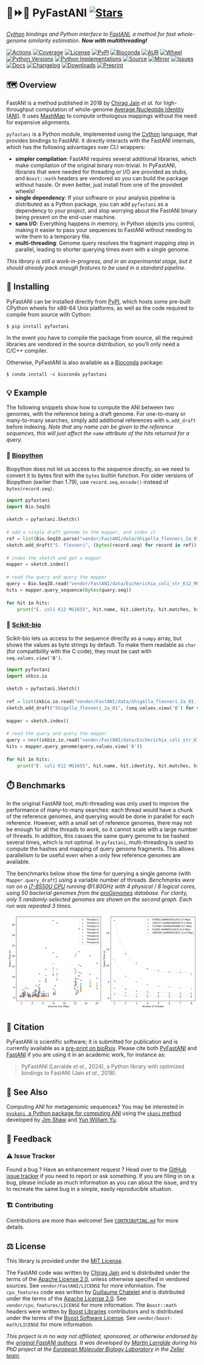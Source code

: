 # 🐍⏩🧬 PyFastANI [![Stars](https://img.shields.io/github/stars/althonos/pyfastani.svg?style=social&maxAge=3600&label=Star)](https://github.com/althonos/pyfastani/stargazers)

*[Cython](https://cython.org/) bindings and Python interface to [FastANI](https://github.com/ParBLiSS/FastANI/), a method for fast whole-genome similarity estimation.
**Now with multithreading!***

[![Actions](https://img.shields.io/github/actions/workflow/status/althonos/pyfastani/test.yml?branch=main&logo=github&style=flat-square&maxAge=300)](https://github.com/althonos/pyfastani/actions)
[![Coverage](https://img.shields.io/codecov/c/gh/althonos/pyfastani/branch/main.svg?style=flat-square&maxAge=3600)](https://codecov.io/gh/althonos/pyfastani/)
[![License](https://img.shields.io/badge/license-MIT-blue.svg?style=flat-square&maxAge=2678400)](https://choosealicense.com/licenses/mit/)
[![PyPI](https://img.shields.io/pypi/v/pyfastani.svg?style=flat-square&maxAge=3600)](https://pypi.org/project/pyfastani)
[![Bioconda](https://img.shields.io/conda/vn/bioconda/pyfastani?style=flat-square&maxAge=3600&logo=anaconda)](https://anaconda.org/bioconda/pyfastani)
[![AUR](https://img.shields.io/aur/version/python-pyfastani?logo=archlinux&style=flat-square&maxAge=3600)](https://aur.archlinux.org/packages/python-pyfastani)
[![Wheel](https://img.shields.io/pypi/wheel/pyfastani.svg?style=flat-square&maxAge=3600)](https://pypi.org/project/pyfastani/#files)
[![Python Versions](https://img.shields.io/pypi/pyversions/pyfastani.svg?style=flat-square&maxAge=600)](https://pypi.org/project/pyfastani/#files)
[![Python Implementations](https://img.shields.io/pypi/implementation/pyfastani.svg?style=flat-square&maxAge=600&label=impl)](https://pypi.org/project/pyfastani/#files)
[![Source](https://img.shields.io/badge/source-GitHub-303030.svg?maxAge=2678400&style=flat-square)](https://github.com/althonos/pyfastani/)
[![Mirror](https://img.shields.io/badge/mirror-EMBL-009f4d?style=flat-square&maxAge=2678400)](https://git.embl.de/larralde/pyfastani/)
[![Issues](https://img.shields.io/github/issues/althonos/pyfastani.svg?style=flat-square&maxAge=600)](https://github.com/althonos/pyfastani/issues)
[![Docs](https://img.shields.io/readthedocs/pyfastani/latest?style=flat-square&maxAge=600)](https://pyfastani.readthedocs.io)
[![Changelog](https://img.shields.io/badge/keep%20a-changelog-8A0707.svg?maxAge=2678400&style=flat-square)](https://github.com/althonos/pyfastani/blob/master/CHANGELOG.md)
[![Downloads](https://img.shields.io/pypi/dm/pyfastani?style=flat-square&color=303f9f&maxAge=86400&label=downloads)](https://pepy.tech/project/pyfastani)
[![Preprint](https://img.shields.io/badge/preprint-bioRxiv-darkblue?style=flat-square&maxAge=2678400)](https://www.biorxiv.org/content/10.1101/2025.02.13.638148v1)
<!-- [![Talk](https://img.shields.io/badge/talk-10.7490%2Ff1000research.1119176.1-f2673c?style=flat-square&maxAge=86400)](https://doi.org/10.7490/f1000research.1119176.1) -->


## 🗺️ Overview

FastANI is a method published in 2018 by [Chirag Jain](https://github.com/cjain7)
*et al.* for high-throughput computation of whole-genome
[Average Nucleotide Identity (ANI)](https://img.jgi.doe.gov/docs/ANI.pdf).
It uses [MashMap](https://github.com/marbl/MashMap) to compute orthologous mappings
without the need for expensive alignments.


`pyfastani` is a Python module, implemented using the [Cython](https://cython.org/)
language, that provides bindings to FastANI. It directly interacts with the
FastANI internals, which has the following advantages over CLI wrappers:

- **simpler compilation**: FastANI requires several additional libraries,
  which make compilation of the original binary non-trivial. In PyFastANI,
  libraries that were needed for threading or I/O are provided as stubs,
  and `Boost::math` headers are vendored so you can build the package without
  hassle. Or even better, just install from one of the provided wheels!
- **single dependency**: If your software or your analysis pipeline is
  distributed as a Python package, you can add `pyfastani` as a dependency to
  your project, and stop worrying about the FastANI binary being present on
  the end-user machine.
- **sans I/O**: Everything happens in memory, in Python objects you control,
  making it easier to pass your sequences to FastANI
  without needing to write them to a temporary file.
- **multi-threading**: Genome query resolves the fragment mapping step in
  parallel, leading to shorter querying times even with a single genome.

*This library is still a work-in-progress, and in an experimental stage,
but it should already pack enough features to be used in a standard pipeline.*


## 🔧 Installing

PyFastANI can be installed directly from [PyPI](https://pypi.org/project/pyfastani/),
which hosts some pre-built CPython wheels for x86-64 Unix platforms, as well
as the code required to compile from source with Cython:
```console
$ pip install pyfastani
```

In the event you have to compile the package from source, all the required
libraries are vendored in the source distribution, so you'll only need a
C/C++ compiler.

Otherwise, PyFastANI is also available as a [Bioconda](https://pyfastani.github.io/)
package:
```console
$ conda install -c bioconda pyfastani
```

## 💡 Example

The following snippets show how to compute the ANI between two genomes,
with the reference being a draft genome. For one-to-many or many-to-many
searches, simply add additional references with `m.add_draft` before indexing.
*Note that any name can be given to the reference sequences, this will just
affect the `name` attribute of the hits returned for a query.*

### 🔬 [Biopython](https://github.com/biopython/biopython)

Biopython does not let us access to the sequence directly, so we need to
convert it to bytes first with the `bytes` builtin function. For older
versions of Biopython (earlier than 1.79), use `record.seq.encode()`
instead of `bytes(record.seq)`.

```python
import pyfastani
import Bio.SeqIO

sketch = pyfastani.Sketch()

# add a single draft genome to the mapper, and index it
ref = list(Bio.SeqIO.parse("vendor/FastANI/data/Shigella_flexneri_2a_01.fna", "fasta"))
sketch.add_draft("S. flexneri", (bytes(record.seq) for record in ref))

# index the sketch and get a mapper
mapper = sketch.index()

# read the query and query the mapper
query = Bio.SeqIO.read("vendor/FastANI/data/Escherichia_coli_str_K12_MG1655.fna", "fasta")
hits = mapper.query_sequence(bytes(query.seq))

for hit in hits:
    print("E. coli K12 MG1655", hit.name, hit.identity, hit.matches, hit.fragments)
```

### 🧪 [Scikit-bio](https://github.com/biocore/scikit-bio)

Scikit-bio lets us access to the sequence directly as a `numpy` array, but
shows the values as byte strings by default. To make them readable as
`char` (for compatibility with the C code), they must be cast with
`seq.values.view('B')`.

```python
import pyfastani
import skbio.io

sketch = pyfastani.Sketch()

ref = list(skbio.io.read("vendor/FastANI/data/Shigella_flexneri_2a_01.fna", "fasta"))
sketch.add_draft("Shigella_flexneri_2a_01", (seq.values.view('B') for seq in ref))

mapper = sketch.index()

# read the query and query the mapper
query = next(skbio.io.read("vendor/FastANI/data/Escherichia_coli_str_K12_MG1655.fna", "fasta"))
hits = mapper.query_genome(query.values.view('B'))

for hit in hits:
    print("E. coli K12 MG1655", hit.name, hit.identity, hit.matches, hit.fragments)
```

## ⏱️ Benchmarks

In the original FastANI tool, multi-threading was only used to improve the
performance of many-to-many searches: each thread would have a chunk of the
reference genomes, and querying would be done in parallel for each reference.
However, with a small set of reference genomes, there may not be enough for
all the threads to work, so it cannot scale with a large number of threads. In
addition, this causes the same query genome to be hashed several times, which
is not optimal. In `pyfastani`, multi-threading is used to compute the hashes and mapping of query genome fragments. This allows parallelism to be useful even
when a only few reference genomes are available.

The benchmarks below show the time for querying a single genome (with
`Mapper.query_draft`) using a variable number of threads. *Benchmarks
were run on a [i7-8550U CPU](https://www.intel.fr/content/www/fr/fr/products/sku/122589/) running @1.80GHz with 4 physical / 8 logical
cores, using 50 bacterial genomes from the [proGenomes](https://progenomes.embl.de/) database.
For clarity, only 5 randomly-selected genomes are shown on the second graph. Each run was repeated 3 times.*

![Benchmarks](https://raw.githubusercontent.com/althonos/pyfastani/main/benches/mapping/v0.4.0.svg)

## 🔖 Citation

<!-- PyFastANI is scientific software; it was presented among other optimized
software at the [European Student Council Symposium (ESCS) 2022](https://www.escs2022.iscbsc.org/) during [ECCB 2022](https://eccb2022.org/). -->

PyFastANI is scientific software; it is submitted for publication
and is currently available as a [pre-print on bioRxiv](https://www.biorxiv.org/content/10.1101/2025.02.13.638148v1).
Please cite both [PyFastANI](https://www.biorxiv.org/content/10.1101/2025.02.13.638148v1) 
and [FastANI](https://www.nature.com/articles/s41467-018-07641-9) if you are using it in an academic work,
for instance as:

> PyFastANI (Larralde *et al.*, 2024), a Python library with optimized bindings to FastANI (Jain *et al.*, 2018).


## 🔎 See Also

Computing ANI for metagenomic sequences? You may be interested in
[`pyskani`, a Python package for computing ANI](https://github.com/althonos/pyskani)
using the [`skani` method](https://www.biorxiv.org/content/10.1101/2023.01.18.524587v1)
developed by [Jim Shaw](https://jim-shaw-bluenote.github.io/)
and [Yun William Yu](https://github.com/yunwilliamyu).

## 💭 Feedback

### ⚠️ Issue Tracker

Found a bug ? Have an enhancement request ? Head over to the [GitHub issue
tracker](https://github.com/althonos/pyfastani/issues) if you need to report
or ask something. If you are filing in on a bug, please include as much
information as you can about the issue, and try to recreate the same bug
in a simple, easily reproducible situation.

### 🏗️ Contributing

Contributions are more than welcome! See
[`CONTRIBUTING.md`](https://github.com/althonos/pyfastani/blob/master/CONTRIBUTING.md)
for more details.


## ⚖️ License

This library is provided under the [MIT License](https://choosealicense.com/licenses/mit/).

The FastANI code was written by [Chirag Jain](https://github.com/cjain7)
and is distributed under the terms of the
[Apache License 2.0](https://choosealicense.com/licenses/apache-2.0/),
unless otherwise specified in vendored sources. See `vendor/FastANI/LICENSE`
for more information.
The `cpu_features` code was written by [Guillaume Chatelet](https://github.com/gchatelet)
and is distributed under the terms of the [Apache License 2.0](https://choosealicense.com/licenses/apache-2.0/).
See `vendor/cpu_features/LICENSE` for more information.
The `Boost::math` headers were written by [Boost Libraries](https://www.boost.org/) contributors
and is distributed under the terms of the [Boost Software License](https://choosealicense.com/licenses/bsl-1.0/).
See `vendor/boost-math/LICENSE` for more information.

*This project is in no way not affiliated, sponsored, or otherwise endorsed
by the [original FastANI authors](https://github.com/cjain7). It was developed by
[Martin Larralde](https://github.com/althonos/) during his PhD project
at the [European Molecular Biology Laboratory](https://www.embl.de/) in
the [Zeller team](https://github.com/zellerlab).*
